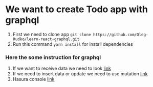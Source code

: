 # We want to create Todo app with graphql
1. First we need to clone app `git clone https://github.com/Oleg-Rudko/learn-react-graphql.git`
2. Run this command `yarn install` for install dependencies

### Here the some instruction for graphql 
  1. If we want to receive data we need to look [link](https://www.apollographql.com/docs/react/data/queries/)
  2. If we need to insert data or update we need to use mutation [link](https://www.apollographql.com/docs/react/data/mutations/)
  3. Hasura console [link](https://learn-react-graphql.hasura.app/v1/graphql)
